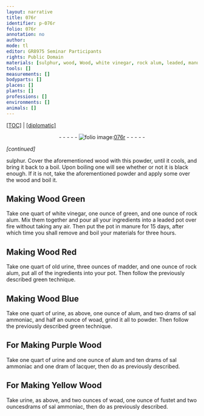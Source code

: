 ```yaml
---
layout: narrative
title: 076r
identifier: p-076r
folio: 076r
annotation: no
author:
mode: tl
editor: GR8975 Seminar Participants
rights: Public Domain
materials: [sulphur, wood, Wood, white vinegar, rock alum, leaded, manure, old urine, madder, urine, alum, sal ammoniac, woad, fustet]
tools: []
measurements: []
bodyparts: []
places: []
plants: []
professions: []
environments: []
animals: []
---
```


<p><a href="{{ site.baseurl }}/translation/">[TOC]</a> | <a href="{{ site.baseurl }}/_texts/p-076r_tc.md/">[diplomatic]</a></p><div class="folio" align="center">- - - - - <a href="http://gallica.bnf.fr/ark:/12148/btv1b10500001g/f157.item" target="_blank"><img src="https://cu-mkp.github.io/2017-workshop-edition/assets/photo-icon.png" alt="folio image: " style="display:inline-block; margin-bottom:-3px;"/>076r</a> - - - - - </div>  
 
*[continued]*
  
<span class="sup"><span class="m">sulphur</span></span>. Cover the aforementioned <span class="m">wood</span> with this powder, until it cools, and bring it back to a boil. Upon boiling one will see whether or not it is black enough. If it is not, take the aforementioned powder and apply some over the <span class="m">wood</span> and boil it.
 
 
  

## Making <span class="m">Wood</span> Green

 
 Take one quart of <span class="m">white vinegar</span>, one ounce of green, and one ounce of <span class="m">rock alum</span>. Mix them together and pour all your ingredients into a <span class="m">leaded</span> pot over fire without taking any air. Then put the pot in <span class="m">manure</span> for 15 days, after which time you shall remove and boil your materials for three hours.
 
 
  

## Making <span class="m">Wood</span> Red

 
 Take one quart of <span class="m">old urine</span>, three ounces of <span class="m">madder</span>, and one ounce of <span class="m">rock alum</span>, put all of the ingredients into your pot. Then follow the previously described green technique.
 
 
  

## Making <span class="m">Wood</span> Blue

 
 Take one quart of <span class="m">urine</span>, as above, one ounce of <span class="m">alum</span>, and two drams of <span class="m">sal ammoniac</span>, and half an ounce of <span class="m">woad</span>, grind it all to powder. Then follow the previously described green technique.
 
 
  

## For <span class="sup">Making</span> Purple <span class="m">Wood</span>

 
 Take one quart of <span class="m">urine</span> and one ounce of <span class="m">alum</span> and ten drams of <span class="m">sal ammoniac</span> and one <span class="sup">dram</span> of lacquer, then do as previously described.
 
 
  

## For <span class="sup">Making</span> Yellow <span class="m">Wood</span>

 
 Take urine, as above, and two ounces of <span class="m">woad</span>, one ounce of <span class="m">fustet</span> and two <span class="del">ounces</span>drams of <span class="m">sal ammoniac</span>, then do as previously described.
 
